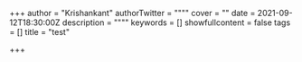 +++
author = "Krishankant"
authorTwitter = "\"\""
cover = ""
date = 2021-09-12T18:30:00Z
description = "\"\""
keywords = []
showfullcontent = false
tags = []
title = "test"

+++
